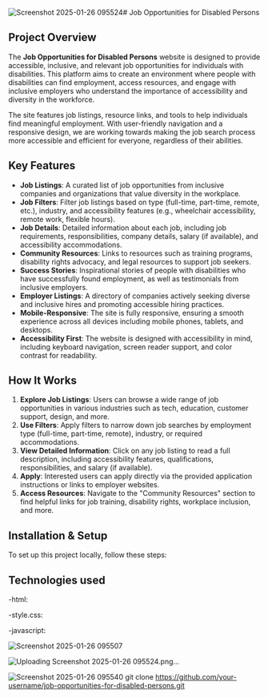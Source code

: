 ![Screenshot 2025-01-26 095524](https://github.com/user-attachments/assets/70c680ea-460d-4c10-b967-8a81d4a31635)# Job Opportunities for Disabled Persons

## Project Overview

The **Job Opportunities for Disabled Persons** website is designed to provide accessible, inclusive, and relevant job opportunities for individuals with disabilities. This platform aims to create an environment where people with disabilities can find employment, access resources, and engage with inclusive employers who understand the importance of accessibility and diversity in the workforce.

The site features job listings, resource links, and tools to help individuals find meaningful employment. With user-friendly navigation and a responsive design, we are working towards making the job search process more accessible and efficient for everyone, regardless of their abilities.

## Key Features

- **Job Listings**: A curated list of job opportunities from inclusive companies and organizations that value diversity in the workplace.
- **Job Filters**: Filter job listings based on type (full-time, part-time, remote, etc.), industry, and accessibility features (e.g., wheelchair accessibility, remote work, flexible hours).
- **Job Details**: Detailed information about each job, including job requirements, responsibilities, company details, salary (if available), and accessibility accommodations.
- **Community Resources**: Links to resources such as training programs, disability rights advocacy, and legal resources to support job seekers.
- **Success Stories**: Inspirational stories of people with disabilities who have successfully found employment, as well as testimonials from inclusive employers.
- **Employer Listings**: A directory of companies actively seeking diverse and inclusive hires and promoting accessible hiring practices.
- **Mobile-Responsive**: The site is fully responsive, ensuring a smooth experience across all devices including mobile phones, tablets, and desktops.
- **Accessibility First**: The website is designed with accessibility in mind, including keyboard navigation, screen reader support, and color contrast for readability.

## How It Works

1. **Explore Job Listings**: Users can browse a wide range of job opportunities in various industries such as tech, education, customer support, design, and more. 
2. **Use Filters**: Apply filters to narrow down job searches by employment type (full-time, part-time, remote), industry, or required accommodations.
3. **View Detailed Information**: Click on any job listing to read a full description, including accessibility features, qualifications, responsibilities, and salary (if available).
4. **Apply**: Interested users can apply directly via the provided application instructions or links to employer websites.
5. **Access Resources**: Navigate to the "Community Resources" section to find helpful links for job training, disability rights, workplace inclusion, and more.

## Installation & Setup

To set up this project locally, follow these steps:

## Technologies used

-html:


-style.css:


-javascript:

![Screenshot 2025-01-26 095507](https://github.com/user-attachments/assets/58cc4b86-c2a0-4a6a-8eb8-5dcd571cab6a)

![Uploading Screenshot 2025-01-26 095524.png…]()


![Screenshot 2025-01-26 095540](https://github.com/user-attachments/assets/4cf8f71b-2939-47d4-a4bc-33836631f0b7)
   git clone https://github.com/your-username/job-opportunities-for-disabled-persons.git
